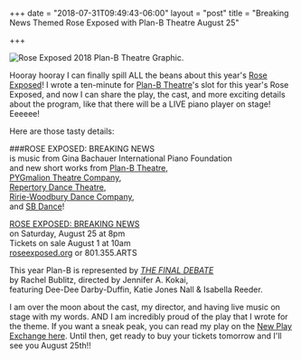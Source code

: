 +++
date = "2018-07-31T09:49:43-06:00"
layout = "post"
title = "Breaking News Themed Rose Exposed with Plan-B Theatre August 25"

+++

![Rose Exposed 2018 Plan-B Theatre Graphic.](/images/RoseExposed.jpg)

Hooray hooray I can finally spill ALL the beans about this year's [Rose Exposed](http://roseexposed.org/)! I wrote a ten-minute for [Plan-B Theatre](http://planbtheatre.org/)'s slot for this year's Rose Exposed, and now I can share the play, the cast, and more exciting details about the program, like that there will be a LIVE piano player on stage! Eeeeee!

Here are those tasty details:

###ROSE EXPOSED: BREAKING NEWS  
is music from Gina Bachauer International Piano Foundation  
and new short works from [Plan-B Theatre]((http://planbtheatre.org/)),  
[PYGmalion Theatre Company](http://pygmalionproductions.org/),  
[Repertory Dance Theatre](https://www.rdtutah.org/),  
[Ririe-Woodbury Dance Company](https://ririewoodbury.com/),  
and [SB Dance](http://www.sbdance.com/)!

[ROSE EXPOSED: BREAKING NEWS](https://www.facebook.com/events/384466315412065/)  
on Saturday, August 25 at 8pm  
Tickets on sale August 1 at 10am  
[roseexposed.org](http://roseexposed.org/) or 801.355.ARTS  

This year Plan-B is represented by [*THE FINAL DEBATE*](https://newplayexchange.org/plays/206537/final-debate)  
by Rachel Bublitz, directed by Jennifer A. Kokai,  
featuring Dee-Dee Darby-Duffin, Katie Jones Nall & Isabella Reeder.  

I am over the moon about the cast, my director, and having live music on stage with my words. AND I am incredibly proud of the play that I wrote for the theme. If you want a sneak peak, you can read my play on the [New Play Exchange here](https://www.facebook.com/events/384466315412065/). Until then, get ready to buy your tickets tomorrow and I'll see you August 25th!!
